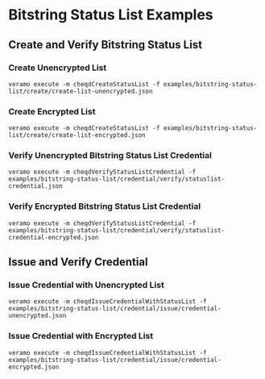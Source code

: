 # Bitstring Status List Examples

## Create and Verify Bitstring Status List

### Create Unencrypted List

`veramo execute -m cheqdCreateStatusList -f examples/bitstring-status-list/create/create-list-unencrypted.json`

### Create Encrypted List

`veramo execute -m cheqdCreateStatusList -f examples/bitstring-status-list/create/create-list-encrypted.json`

### Verify Unencrypted Bitstring Status List Credential

`veramo execute -m cheqdVerifyStatusListCredential -f examples/bitstring-status-list/credential/verify/statuslist-credential.json`

### Verify Encrypted Bitstring Status List Credential

`veramo execute -m cheqdVerifyStatusListCredential -f examples/bitstring-status-list/credential/verify/statuslist-credential-encrypted.json`

## Issue and Verify Credential

### Issue Credential with Unencrypted List

`veramo execute -m cheqdIssueCredentialWithStatusList -f examples/bitstring-status-list/credential/issue/credential-unencrypted.json`

### Issue Credential with Encrypted List

`veramo execute -m cheqdIssueCredentialWithStatusList -f examples/bitstring-status-list/credential/issue/credential-encrypted.json`
